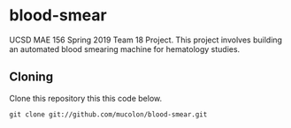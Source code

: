 blood-smear
======================
UCSD MAE 156 Spring 2019 Team 18 Project. This project involves building an automated blood smearing machine for hematology studies.

Cloning
-----------------------
Clone this repository this this code below.
```
git clone git://github.com/mucolon/blood-smear.git
```

